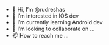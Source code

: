 - 👋 Hi, I’m @rudreshas
- 👀 I’m interested in IOS dev
- 🌱 I’m currently learning Android dev
- 💞️ I’m looking to collaborate on ...
- 📫 How to reach me ...

<!---
rudreshas/rudreshas is a ✨ special ✨ repository because its `README.md` (this file) appears on your GitHub profile.
You can click the Preview link to take a look at your changes.
--->
